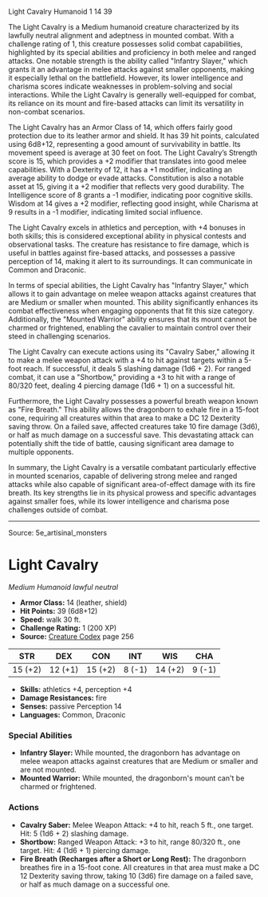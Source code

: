 <MonsterName/>Light Cavalry</MonsterName>
<CreatureType/>Humanoid</CreatureType>
<CR/>1</CR>
<AC/>14</AC>
<HP/>39</HP>
<summary>The Light Cavalry is a Medium humanoid creature characterized by its lawfully neutral alignment and adeptness in mounted combat. With a challenge rating of 1, this creature possesses solid combat capabilities, highlighted by its special abilities and proficiency in both melee and ranged attacks. One notable strength is the ability called "Infantry Slayer," which grants it an advantage in melee attacks against smaller opponents, making it especially lethal on the battlefield. However, its lower intelligence and charisma scores indicate weaknesses in problem-solving and social interactions. While the Light Cavalry is generally well-equipped for combat, its reliance on its mount and fire-based attacks can limit its versatility in non-combat scenarios.</summary>

<detail>

The Light Cavalry has an Armor Class of 14, which offers fairly good protection due to its leather armor and shield. It has 39 hit points, calculated using 6d8+12, representing a good amount of survivability in battle. Its movement speed is average at 30 feet on foot. The Light Cavalry’s Strength score is 15, which provides a +2 modifier that translates into good melee capabilities. With a Dexterity of 12, it has a +1 modifier, indicating an average ability to dodge or evade attacks. Constitution is also a notable asset at 15, giving it a +2 modifier that reflects very good durability. The Intelligence score of 8 grants a -1 modifier, indicating poor cognitive skills. Wisdom at 14 gives a +2 modifier, reflecting good insight, while Charisma at 9 results in a -1 modifier, indicating limited social influence.

The Light Cavalry excels in athletics and perception, with +4 bonuses in both skills; this is considered exceptional ability in physical contests and observational tasks. The creature has resistance to fire damage, which is useful in battles against fire-based attacks, and possesses a passive perception of 14, making it alert to its surroundings. It can communicate in Common and Draconic.

In terms of special abilities, the Light Cavalry has "Infantry Slayer," which allows it to gain advantage on melee weapon attacks against creatures that are Medium or smaller when mounted. This ability significantly enhances its combat effectiveness when engaging opponents that fit this size category. Additionally, the "Mounted Warrior" ability ensures that its mount cannot be charmed or frightened, enabling the cavalier to maintain control over their steed in challenging scenarios.

The Light Cavalry can execute actions using its "Cavalry Saber," allowing it to make a melee weapon attack with a +4 to hit against targets within a 5-foot reach. If successful, it deals 5 slashing damage (1d6 + 2). For ranged combat, it can use a "Shortbow," providing a +3 to hit with a range of 80/320 feet, dealing 4 piercing damage (1d6 + 1) on a successful hit.

Furthermore, the Light Cavalry possesses a powerful breath weapon known as "Fire Breath." This ability allows the dragonborn to exhale fire in a 15-foot cone, requiring all creatures within that area to make a DC 12 Dexterity saving throw. On a failed save, affected creatures take 10 fire damage (3d6), or half as much damage on a successful save. This devastating attack can potentially shift the tide of battle, causing significant area damage to multiple opponents.

In summary, the Light Cavalry is a versatile combatant particularly effective in mounted scenarios, capable of delivering strong melee and ranged attacks while also capable of significant area-of-effect damage with its fire breath. Its key strengths lie in its physical prowess and specific advantages against smaller foes, while its lower intelligence and charisma pose challenges outside of combat.</detail>



---

Source: 5e_artisinal_monsters

# Light Cavalry

*Medium* *Humanoid* *lawful neutral*

- **Armor Class:** 14 (leather, shield)
- **Hit Points:** 39 (6d8+12)
- **Speed:** walk 30 ft.
- **Challenge Rating:** 1 (200 XP)
- **Source:** [Creature Codex](https://koboldpress.com/kpstore/product/creature-codex-for-5th-edition-dnd) page 256

| STR | DEX | CON | INT | WIS | CHA |
| --- | --- | --- | --- | --- | --- |
| 15 (+2) | 12 (+1) | 15 (+2) | 8 (-1) | 14 (+2) | 9 (-1) |

- **Skills:** athletics +4, perception +4
- **Damage Resistances:** fire
- **Senses:** passive Perception 14
- **Languages:** Common, Draconic

### Special Abilities

- **Infantry Slayer:** While mounted, the dragonborn has advantage on melee weapon attacks against creatures that are Medium or smaller and are not mounted.
- **Mounted Warrior:** While mounted, the dragonborn's mount can't be charmed or frightened.

### Actions

- **Cavalry Saber:** Melee Weapon Attack: +4 to hit, reach 5 ft., one target. Hit: 5 (1d6 + 2) slashing damage.
- **Shortbow:** Ranged Weapon Attack: +3 to hit, range 80/320 ft., one target. Hit: 4 (1d6 + 1) piercing damage.
- **Fire Breath (Recharges after a Short or Long Rest):** The dragonborn breathes fire in a 15-foot cone. All creatures in that area must make a DC 12 Dexterity saving throw, taking 10 (3d6) fire damage on a failed save, or half as much damage on a successful one.




